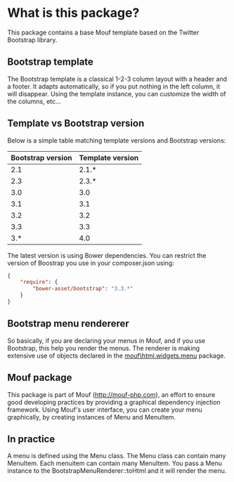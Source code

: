 What is this package?
=====================

This package contains a base Mouf template based on the Twitter Bootstrap library.

Bootstrap template
------------------

The Bootstrap template is a classical 1-2-3 column layout with a header and a footer.
It adapts automatically, so if you put nothing in the left column, it will disappear.
Using the template instance, you can customize the width of the columns, etc...

Template vs Bootstrap version
-----------------------------

Below is a simple table matching template versions and Bootstrap versions:

Bootstrap version | Template version
------------------|------------------
2.1               | 2.1.*
2.3               | 2.3.*
3.0               | 3.0
3.1               | 3.1
3.2               | 3.2
3.3               | 3.3
3.*               | 4.0

The latest version is using Bower dependencies.
You can restrict the version of Boostrap you use in your composer.json using:

```json
{
	"require": {
		"bower-asset/bootstrap": "3.3.*"
	}
}
```

Bootstrap menu rendererer
-------------------------

So basically, if you are declaring your menus in Mouf, and if you use Bootstrap, this help you render the menus.
The renderer is making extensive use of objects declared in the [mouf\html.widgets.menu](https://github.com/thecodingmachine/html.widgets.menu) package.

Mouf package
------------

This package is part of Mouf (http://mouf-php.com), an effort to ensure good developing practices by providing a graphical dependency injection framework.
Using Mouf's user interface, you can create your menu graphically, by creating instances of Menu and MenuItem.

In practice
-----------

A menu is defined using the Menu class.
The Menu class can contain many MenuItem. Each menuitem can contain many MenuItem.
You pass a Menu instance to the BootstrapMenuRenderer::toHtml and it will render the menu. 
